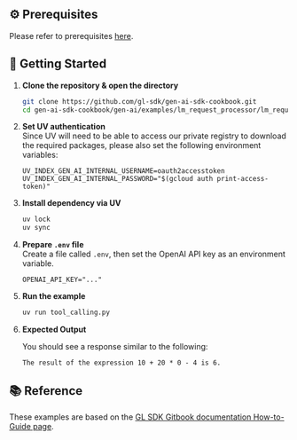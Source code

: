 ## ⚙️ Prerequisites

Please refer to prerequisites [here](../../../README.md).

## 🚀 Getting Started

1. **Clone the repository & open the directory**

   ```bash
   git clone https://github.com/gl-sdk/gen-ai-sdk-cookbook.git
   cd gen-ai-sdk-cookbook/gen-ai/examples/lm_request_processor/lm_request_processor_tool_calling
   ```

2. **Set UV authentication**  
   Since UV will need to be able to access our private registry to download the required packages, please also set the following environment variables:
    ```env
    UV_INDEX_GEN_AI_INTERNAL_USERNAME=oauth2accesstoken
    UV_INDEX_GEN_AI_INTERNAL_PASSWORD="$(gcloud auth print-access-token)"
    ```

3. **Install dependency via UV**
    ```bash
    uv lock
    uv sync
    ```

4. **Prepare `.env` file**  
    Create a file called `.env`, then set the OpenAI API key as an environment variable.
    ```env
    OPENAI_API_KEY="..."      
    ```

5. **Run the example**

   ```bash
   uv run tool_calling.py
   ```

6. **Expected Output**

   You should see a response similar to the following:

   ```log
   The result of the expression 10 + 20 * 0 - 4 is 6.
   ```

## 📚 Reference
These examples are based on the [GL SDK Gitbook documentation How-to-Guide page](https://gdplabs.gitbook.io/sdk/how-to-guides/utilize-language-model-request-processor/extend-lm-capabilities-with-tools).
